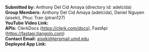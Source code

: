 **Submitted by:** Anthony Del Cid Amaya (directory id: adelcida)  <br>
**Group Members:** Anthony Del Cid Amaya (adelcida), Daniel Nguyen (aiseki), Phuc Tran (ptran127)  <br>
**YouTube Video Link:**  <br>
**APIs:** ClerkDocs (https://clerk.com/docs), FastApi (https://fastapi.tiangolo.com)  <br>
**Contact Email:** aiseki@terpmail.umd.edu  <br>
**Deployed App Link:**  <br>
